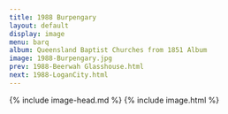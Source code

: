 ```yaml
---
title: 1988 Burpengary
layout: default
display: image
menu: barq
album: Queensland Baptist Churches from 1851 Album
image: 1988-Burpengary.jpg
prev: 1988-Beerwah Glasshouse.html
next: 1988-LoganCity.html
---
```

{% include image-head.md %}
{% include image.html %}